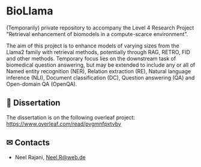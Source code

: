 # BioLlama
(Temporarily) private repository to accompany the Level 4 Research Project "Retrieval enhancement of biomodels in a compute-scarce environment".

The aim of this project is to enhance models of varying sizes from the Llama2 family with retrieval methods, potentially through RAG, RETRO, FID and other methods. Temporary focus lies on the downstream task of biomedical question answering, but may be extended to include any or all of Named entity recognition (NER), Relation extraction (RE), Natural language inference (NLI), Document classification (DC), Question answering (QA) and Open-domain QA (OpenQA).


## 🔎 Dissertation
The dissertation is on the following overleaf project: https://www.overleaf.com/read/pvgmnfpxtvby


## ✉ Contacts
* Neel Rajani, Neel.R@web.de
